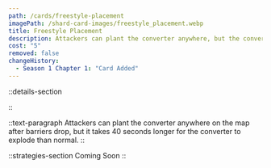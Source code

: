 ```yaml
---
path: /cards/freestyle-placement
imagePath: /shard-card-images/freestyle_placement.webp
title: Freestyle Placement
description: Attackers can plant the converter anywhere, but the converting time +40s.
cost: "5"
removed: false
changeHistory:
  - Season 1 Chapter 1: "Card Added"
---
```


::details-section

::

::text-paragraph
Attackers can plant the converter anywhere on the map after barriers drop, but it takes 40 seconds longer for the converter to explode than normal.
::

::strategies-section
Coming Soon
::
